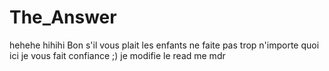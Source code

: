 # The_Answer
hehehe
hihihi
Bon s'il vous plait les enfants ne faite pas trop n'importe quoi ici je vous fait confiance ;)
je modifie le read me mdr
